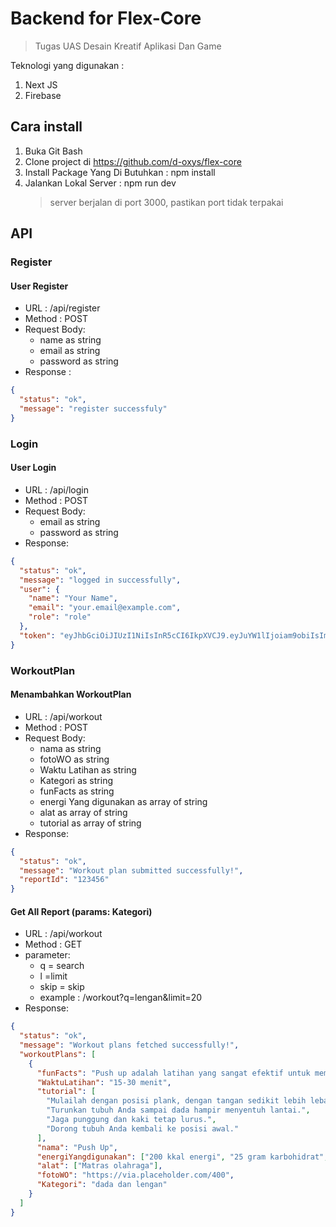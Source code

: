 # Backend for Flex-Core

> Tugas UAS Desain Kreatif Aplikasi Dan Game

Teknologi yang digunakan :

1. Next JS
2. Firebase

## Cara install

1. Buka Git Bash
2. Clone project di https://github.com/d-oxys/flex-core
3. Install Package Yang Di Butuhkan : npm install
4. Jalankan Lokal Server : npm run dev
   > server berjalan di port 3000, pastikan port tidak terpakai

## API

### Register

#### User Register

- URL : /api/register
- Method : POST
- Request Body:
  - name as string
  - email as string
  - password as string
- Response :

```json
{
  "status": "ok",
  "message": "register successfuly"
}
```

### Login

#### User Login

- URL : /api/login
- Method : POST
- Request Body:
  - email as string
  - password as string
- Response:

```json
{
  "status": "ok",
  "message": "logged in successfully",
  "user": {
    "name": "Your Name",
    "email": "your.email@example.com",
    "role": "role"
  },
  "token": "eyJhbGciOiJIUzI1NiIsInR5cCI6IkpXVCJ9.eyJuYW1lIjoiam9obiIsImVtYWlsIjoiam9obmRvZUBnbWFpbC5jb20iLCJyb2xlIjoidXNlciIsImN1c3RvbWVyX2lkIjozLCJpYXQiOjE3MDA2MzQxNDR9.sgoDeu8lNRm_SfoXbb7MkpMEn4ghG0g4Le0GFyN2bn8"
}
```

### WorkoutPlan

#### Menambahkan WorkoutPlan

- URL : /api/workout
- Method : POST
- Request Body:
  - nama as string
  - fotoWO as string
  - Waktu Latihan as string
  - Kategori as string
  - funFacts as string
  - energi Yang digunakan as array of string
  - alat as array of string
  - tutorial as array of string
- Response:

```json
{
  "status": "ok",
  "message": "Workout plan submitted successfully!",
  "reportId": "123456"
}
```

#### Get All Report (params: Kategori)

- URL : /api/workout
- Method : GET
- parameter:
  - q = search
  - l =limit
  - skip = skip
  - example : /workout?q=lengan&limit=20
- Response:

```json
{
  "status": "ok",
  "message": "Workout plans fetched successfully!",
  "workoutPlans": [
    {
      "funFacts": "Push up adalah latihan yang sangat efektif untuk membangun kekuatan otot bagian atas tubuh.",
      "WaktuLatihan": "15-30 menit",
      "tutorial": [
        "Mulailah dengan posisi plank, dengan tangan sedikit lebih lebar dari bahu.",
        "Turunkan tubuh Anda sampai dada hampir menyentuh lantai.",
        "Jaga punggung dan kaki tetap lurus.",
        "Dorong tubuh Anda kembali ke posisi awal."
      ],
      "nama": "Push Up",
      "energiYangdigunakan": ["200 kkal energi", "25 gram karbohidrat", "8 gram lemak", "7 gram protein"],
      "alat": ["Matras olahraga"],
      "fotoWO": "https://via.placeholder.com/400",
      "Kategori": "dada dan lengan"
    }
  ]
}
```
